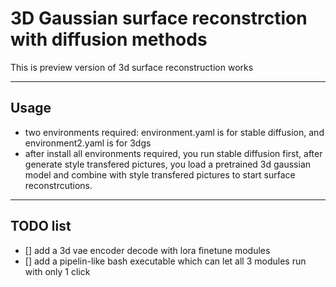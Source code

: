 # 3D Gaussian surface reconstrction with diffusion methods
This is preview version of 3d surface reconstruction works
***
## Usage
- two environments required: environment.yaml is for stable diffusion, and environment2.yaml is for 3dgs
- after install all environments required, you run stable diffusion first, after generate style transfered pictures, you load a pretrained 3d gaussian model and combine with style transfered pictures to start surface reconstrcutions.
***
## TODO list
- [] add a 3d vae encoder decode with lora finetune modules
- [] add a pipelin-like bash executable which can let all 3 modules run with only 1 click
